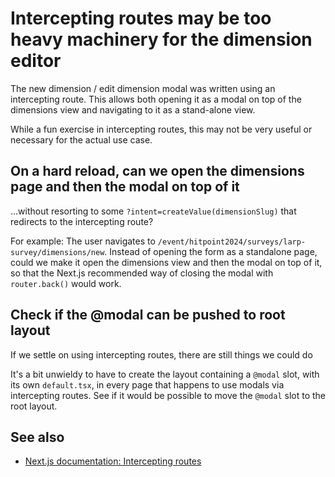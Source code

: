 # Intercepting routes may be too heavy machinery for the dimension editor

The new dimension / edit dimension modal was written using an intercepting route. This allows both opening it as a modal on top of the dimensions view and navigating to it as a stand-alone view.

While a fun exercise in intercepting routes, this may not be very useful or necessary for the actual use case.

## On a hard reload, can we open the dimensions page and then the modal on top of it

…without resorting to some `?intent=createValue(dimensionSlug)` that redirects to the intercepting route?

For example: The user navigates to `/event/hitpoint2024/surveys/larp-survey/dimensions/new`. Instead of opening the form as a standalone page, could we make it open the dimensions view and then the modal on top of it, so that the Next.js recommended way of closing the modal with `router.back()` would work.

## Check if the @modal can be pushed to root layout

If we settle on using intercepting routes, there are still things we could do

It's a bit unwieldy to have to create the layout containing a `@modal` slot, with its own `default.tsx`, in every page that happens to use modals via intercepting routes. See if it would be possible to move the `@modal` slot to the root layout.

## See also

- [Next.js documentation: Intercepting routes](https://nextjs.org/docs/app/building-your-application/routing/intercepting-routes)
